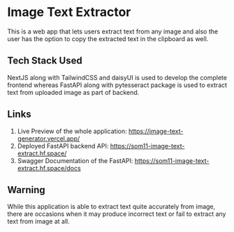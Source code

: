 # Image Text Extractor

This is a web app that lets users extract text from any image and also the user has the option to copy the extracted text in the clipboard as well.

## Tech Stack Used

NextJS along with TailwindCSS and daisyUI is used to develop the complete frontend whereas FastAPI along with pytesseract package is used to extract text from uploaded image as part of backend.

## Links

1) Live Preview of the whole application: https://image-text-generator.vercel.app/
2) Deployed FastAPI backend API: https://som11-image-text-extract.hf.space/
3) Swagger Documentation of the FastAPI: https://som11-image-text-extract.hf.space/docs

## Warning

While this application is able to extract text quite accurately from image, there are occasions when it may produce incorrect text or fail to extract any text from image at all.
